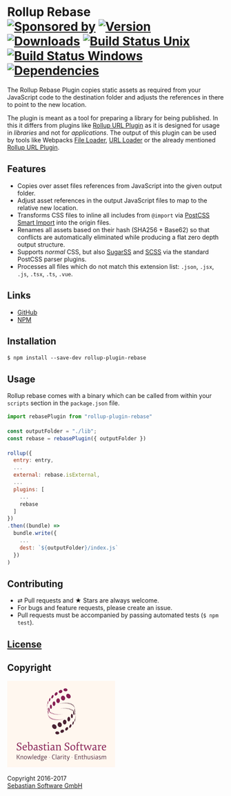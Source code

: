# Rollup Rebase <br/>[![Sponsored by][sponsor-img]][sponsor] [![Version][npm-version-img]][npm] [![Downloads][npm-downloads-img]][npm] [![Build Status Unix][travis-img]][travis] [![Build Status Windows][appveyor-img]][appveyor] [![Dependencies][deps-img]][deps]

The Rollup Rebase Plugin copies static assets as required from your JavaScript code to the destination folder and adjusts the references in there to point to the new location.

The plugin is meant as a tool for preparing a library for being published. In this it differs from plugins like [Rollup URL Plugin](https://github.com/Swatinem/rollup-plugin-url) as it is designed for usage in *libraries* and not for *applications*. The output of this plugin can be used by tools like Webpacks [File Loader](https://github.com/webpack/file-loader), [URL Loader](https://github.com/webpack/url-loader) or the already mentioned [Rollup URL Plugin](https://github.com/Swatinem/rollup-plugin-url).

[sponsor-img]: https://img.shields.io/badge/Sponsored%20by-Sebastian%20Software-692446.svg
[sponsor]: https://www.sebastian-software.de
[deps]: https://david-dm.org/sebastian-software/rollup-plugin-rebase
[deps-img]: https://david-dm.org/sebastian-software/rollup-plugin-rebase.svg
[npm]: https://www.npmjs.com/package/rollup-plugin-rebase
[npm-downloads-img]: https://img.shields.io/npm/dm/rollup-plugin-rebase.svg
[npm-version-img]: https://img.shields.io/npm/v/rollup-plugin-rebase.svg
[travis-img]: https://img.shields.io/travis/sebastian-software/rollup-plugin-rebase/master.svg?branch=master&label=unix%20build
[appveyor-img]: https://img.shields.io/appveyor/ci/swernerx/rollup-plugin-rebase/master.svg?label=windows%20build
[travis]: https://travis-ci.org/sebastian-software/rollup-plugin-rebase
[appveyor]: https://ci.appveyor.com/project/swernerx/rollup-plugin-rebase/branch/master

## Features

- Copies over asset files references from JavaScript into the given output folder.
- Adjust asset references in the output JavaScript files to map to the relative new location.
- Transforms CSS files to inline all includes from `@import` via [PostCSS Smart Import](https://github.com/sebastian-software/postcss-smart-import) into the origin files.
- Renames all assets based on their hash (SHA256 + Base62) so that conflicts are automatically eliminated while producing a flat zero depth output structure.
- Supports *normal* CSS, but also [SugarSS](https://github.com/postcss/sugarss) and [SCSS](https://github.com/postcss/postcss-scss) via the standard PostCSS parser plugins.
- Processes all files which do not match this extension list: `.json`, `.jsx`, `.js`, `.tsx`, `.ts`, `.vue`.



## Links

- [GitHub](https://github.com/sebastian-software/rollup-plugin-rebase)
- [NPM](https://www.npmjs.com/package/rollup-plugin-rebase)


## Installation

```console
$ npm install --save-dev rollup-plugin-rebase
```


## Usage

Rollup rebase comes with a binary which can be called from within your `scripts` section
in the `package.json` file.

```js
import rebasePlugin from "rollup-plugin-rebase"

const outputFolder = "./lib";
const rebase = rebasePlugin({ outputFolder })

rollup({
  entry: entry,
  ...
  external: rebase.isExternal,
  ...
  plugins: [
    ...
    rebase
  ]
})
.then((bundle) =>
  bundle.write({
    ...
    dest: `${outputFolder}/index.js`
  })
)
```


## Contributing

* ⇄ Pull requests and ★ Stars are always welcome.
* For bugs and feature requests, please create an issue.
* Pull requests must be accompanied by passing automated tests (`$ npm test`).

## [License](license)


## Copyright

<img src="assets/sebastiansoftware.png" alt="Sebastian Software GmbH Logo" width="250" height="200"/>

Copyright 2016-2017<br/>[Sebastian Software GmbH](http://www.sebastian-software.de)
